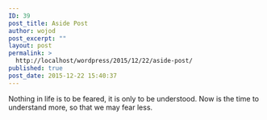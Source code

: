 ```yaml
---
ID: 39
post_title: Aside Post
author: wojod
post_excerpt: ""
layout: post
permalink: >
  http://localhost/wordpress/2015/12/22/aside-post/
published: true
post_date: 2015-12-22 15:40:37
---
```

Nothing in life is to be feared, it is only to be understood. Now is the time to understand more, so that we may fear less.